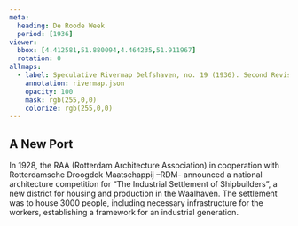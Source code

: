 ```yaml
---
meta:
  heading: De Roode Week
  period: [1936]
viewer:
  bbox: [4.412581,51.880094,4.464235,51.911967]
  rotation: 0
allmaps:
  - label: Speculative Rivermap Delfshaven, no. 19 (1936). Second Revision, serie II, 2023. Scale 1:5,000. The Berlage. Based on Rivermap Delfshaven, no. 19. Second Revision, serie II, 1936. 1:5,000. Geoplaza, VU Amsterdam. Signature LL.11007gk
    annotation: rivermap.json
    opacity: 100
    mask: rgb(255,0,0)
    colorize: rgb(255,0,0)
---
```


## A New Port

In 1928, the RAA (Rotterdam Architecture Association) in cooperation with Rotterdamsche Droogdok Maatschappij –RDM- announced a national architecture competition for “The Industrial Settlement of Shipbuilders”, a new district for housing and production in the Waalhaven. The settlement was to house 3000 people, including necessary infrastructure for the workers, establishing a framework for an industrial generation.

